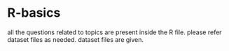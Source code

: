 # R-basics
all the questions related to topics are present inside the R file.
please refer dataset files as needed.
dataset files are given.
